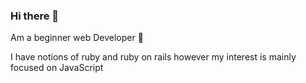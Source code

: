 ### Hi there 👋

Am a beginner web Developer 🐙 

I have notions of ruby and ruby on rails however my interest is mainly focused on JavaScript


